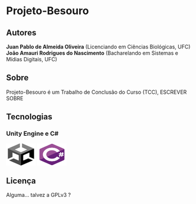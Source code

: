 # Projeto-Besouro

## Autores
**Juan Pablo de Almeida Oliveira** (Licenciando em Ciências Biológicas, UFC)  
**João Amauri Rodrigues do Nascimento** (Bacharelando em Sistemas e Mídias Digitais, UFC)

## Sobre
Projeto-Besouro é um Trabalho de Conclusão do Curso (TCC), ESCREVER SOBRE

## Tecnologias 
### Unity Engine e C#
<img align="center" alt="Rafa-Unity" height="60" width="80" src="https://raw.githubusercontent.com/devicons/devicon/master/icons/unity/unity-original.svg">  <img align="center" alt="Rafa-Csharp" height="60" width="80" src="https://raw.githubusercontent.com/devicons/devicon/master/icons/csharp/csharp-original.svg">

## Licença
Alguma... talvez a GPLv3 ?
